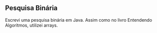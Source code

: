 ## Pesquisa Binária
Escrevi uma pesquisa binária em Java. Assim como no livro Entendendo Algoritmos, utilizei arrays.

